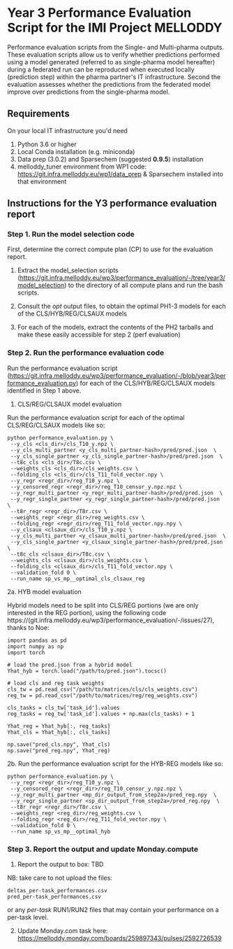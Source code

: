 # Year 3 Performance Evaluation Script for the IMI Project MELLODDY

Performance evaluation scripts from the Single- and Multi-pharma outputs.
These evaluation scripts allow us to verify whether predictions performed using a model generated (referred to as single-pharma model hereafter) during a federated run can be reproduced when executed locally (prediction step) within the pharma partner's IT infrastructure. 
Second the evaluation assesses whether the predictions from the federated model improve over predictions from the single-pharma model.

## Requirements
On your local IT infrastructure you'd need 

1. Python 3.6 or higher
2. Local Conda installation (e.g. miniconda)
3. Data prep (3.0.2) and Sparsechem (suggested **0.9.5**) installation
4. melloddy_tuner environment from WP1 code: https://git.infra.melloddy.eu/wp1/data_prep & Sparsechem installed into that environment

## Instructions for the Y3 performance evaluation report

### Step 1. Run the model selection code

First, determine the correct compute plan (CP) to use for the evaluation report.

1. Extract the model_selection scripts (https://git.infra.melloddy.eu/wp3/performance_evaluation/-/tree/year3/model_selection) to the directory of all compute plans and run the bash scripts.

2. Consult the *opt* output files, to obtain the optimal PH1-3 models for each of the CLS/HYB/REG/CLSAUX models

3. For each of the models, extract the contents of the PH2 tarballs and make these easily accessible for step 2 (perf evaluation) 

### Step 2. Run the performance evaluation code

Run the performance evaluation script (https://git.infra.melloddy.eu/wp3/performance_evaluation/-/blob/year3/performance_evaluation.py) for each of the CLS/HYB/REG/CLSAUX models identified in Step 1 above.

1. CLS/REG/CLSAUX model evaluation

Run the performance evaluation script for each of the optimal CLS/REG/CLSAUX models like so:

```
python performance_evaluation.py \
 --y_cls <cls_dir>/cls_T10_y.npz \
 --y_cls_multi_partner <y_cls_multi_partner-hash>/pred/pred.json  \
 --y_cls_single_partner <y_cls_single_partner-hash>/pred/pred.json  \
 --t8c_cls <cls_dir>/T8c.csv \
 --weights_cls <cls_dir>/cls_weights.csv \
 --folding_cls <cls_dir>/cls_T11_fold_vector.npy \
 --y_regr <regr_dir>/reg_T10_y.npz \
 --y_censored_regr <regr_dir>/reg_T10_censor_y.npz.npz \
 --y_regr_multi_partner <y_regr_multi_partner-hash>/pred/pred.json  \
 --y_regr_single_partner <y_regr_single_partner-hash>/pred/pred.json  \
 --t8r_regr <regr_dir>/T8r.csv \
 --weights_regr <regr_dir>/reg_weights.csv \
 --folding_regr <regr_dir>/reg_T11_fold_vector.npy.npy \
 --y_clsaux <clsaux_dir>/cls_T10_y.npz \
 --y_cls_multi_partner <y_clsaux_multi_partner-hash>/pred/pred.json  \
 --y_cls_single_partner <y_clsaux_single_partner-hash>/pred/pred.json  \
 --t8c_cls <clsaux_dir>/T8c.csv \
 --weights_cls <clsaux_dir>/cls_weights.csv \
 --folding_cls <clsaux_dir>/cls_T11_fold_vector.npy \
 --validation_fold 0 \
 --run_name sp_vs_mp__optimal_cls_clsaux_reg
```

2a. HYB model evaluation

Hybrid models need to be split into CLS/REG portions (we are only interested in the REG portion), using the following code https://(git.infra.melloddy.eu/wp3/performance_evaluation/-/issues/27), thanks to Noe:

```
import pandas as pd
import numpy as np
import torch

# load the pred.json from a hybrid model 
Yhat_hyb = torch.load("/path/to/pred.json").tocsc()

# load cls and reg task weights
cls_tw = pd.read_csv("/path/to/matrices/cls/cls_weights.csv")
reg_tw = pd.read_csv("/path/to/matrices/reg/reg_weights.csv")

cls_tasks = cls_tw['task_id'].values
reg_tasks = reg_tw['task_id'].values + np.max(cls_tasks) + 1
            
Yhat_reg = Yhat_hyb[:, reg_tasks]
Yhat_cls = Yhat_hyb[:, cls_tasks]

np.save("pred_cls.npy", Yhat_cls)
np.save("pred_reg.npy", Yhat_reg)
```


2b. Run the performance evaluation script for the HYB-REG models like so:

```
python performance_evaluation.py \
 --y_regr <regr_dir>/reg_T10_y.npz \ 
 --y_censored_regr <regr_dir>/reg_T10_censor_y.npz.npz \
 --y_regr_multi_partner <mp_dir_output_from_step2a>/pred_reg.npy  \
 --y_regr_single_partner <sp_dir_output_from_step2a>/pred_reg.npy  \
 --t8r_regr <regr_dir>/T8r.csv \
 --weights_regr <reg_dir>/reg_weights.csv \
 --folding_regr <reg_dir>/reg_T11_fold_vector.npy \
 --validation_fold 0 \
 --run_name sp_vs_mp__optimal_hyb
```

### Step 3. Report the output and update Monday.compute

1. Report the output to box: TBD

NB: take care to not upload the files: 

```
deltas_per-task_performances.csv
pred_per-task_performances.csv
```

or any *per-task* RUN1/RUN2 files that may contain your performance on a per-task level. 

2. Update Monday.com task here: https://melloddy.monday.com/boards/259897343/pulses/2592726539


